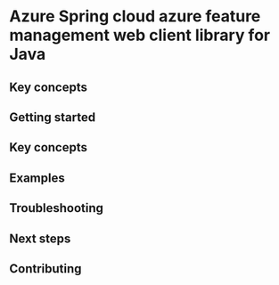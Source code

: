 # Azure Spring cloud azure feature management web client library for Java

## Key concepts
## Getting started
## Key concepts
## Examples
## Troubleshooting
## Next steps
## Contributing
